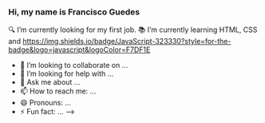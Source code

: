 ### Hi, my name is Francisco Guedes

🔍 I’m currently looking for my first job.
📚 I’m currently learning HTML, CSS and https://img.shields.io/badge/JavaScript-323330?style=for-the-badge&logo=javascript&logoColor=F7DF1E
- 👯 I’m looking to collaborate on ...
- 🤔 I’m looking for help with ...
- 💬 Ask me about ...
- 📫 How to reach me: ...
- 😄 Pronouns: ...
- ⚡ Fun fact: ...
-->
